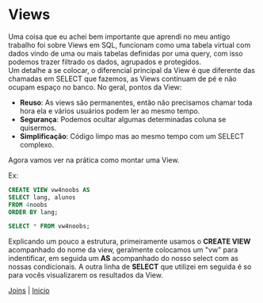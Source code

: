 # **Views**

Uma coisa que eu achei bem importante que aprendi no meu antigo trabalho foi sobre Views em SQL, funcionam como uma tabela virtual com dados vindo de uma ou mais tabelas definidas por uma query, com isso podemos trazer filtrado os dados, agrupados e protegidos.  
Um detalhe a se colocar, o diferencial principal da View é que diferente das chamadas em SELECT que fazemos, as Views continuam de pé e não ocupam espaço no banco. No geral, pontos da View:

 - **Reuso**: As views são permanentes, então não precisamos chamar toda hora ela e vários usuários podem ler ao mesmo tempo.
 - **Segurança**: Podemos ocultar algumas determinadas coluna se quisermos.
- **Simplificação**: Código limpo mas ao mesmo tempo com um SELECT complexo.  

Agora vamos ver na prática como montar uma View.

Ex:

``` SQL
CREATE VIEW vw4noobs AS 
SELECT lang, alunos
FROM 4noobs 
ORDER BY lang;

SELECT * FROM vw4noobs;
```

Explicando um pouco a estrutura, primeiramente usamos o **CREATE VIEW** acompanhado do nome da view, geralmente colocamos um "vw" para indentificar, em seguida um **AS** acompanhado do nosso select com as nossas condicionais. A outra linha de **SELECT** que utilizei em seguida é so para vocês visualizarem os resultados da View.

[Joins](./Joins.md) | [Inicio](../../README.md) 